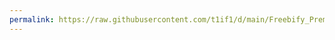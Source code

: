 ```yaml
---
permalink: https://raw.githubusercontent.com/t1if1/d/main/Freebify_Premium.zip?token=AUISW2BZMNTUS257MAJAV6DAZIB4Q
---
```

